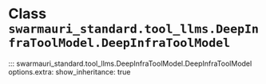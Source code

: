 # Class `swarmauri_standard.tool_llms.DeepInfraToolModel.DeepInfraToolModel`

::: swarmauri_standard.tool_llms.DeepInfraToolModel.DeepInfraToolModel
    options.extra:
      show_inheritance: true

